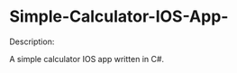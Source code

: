 Simple-Calculator-IOS-App-
==========================

Description:

A simple calculator IOS app written in C#.
